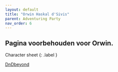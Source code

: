 ```yaml
---
layout: default
title: "Orwin Haskal d'Sivis"
parent: Adventuring Party
nav_order: 6
---
```


## Pagina voorbehouden voor Orwin.
Character sheet
{: .label }

[DnDbeyond](https://ddb.ac/characters/31318304/TrbC9s)

